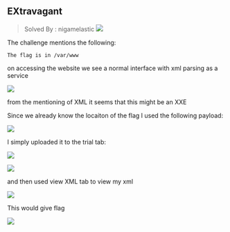 ## EXtravagant

> Solved By : nigamelastic
![](https://i.imgur.com/rmw9shq.png)

The challenge mentions the following:

```
The flag is in /var/www
```

on accessing the website we see a normal interface with xml parsing as a service

![](https://i.imgur.com/iWDrdSZ.png)

from the mentioning of XML it seems that this might be an XXE

Since we already know the locaiton of the flag I used the following payload:

![](https://i.imgur.com/sqelqWg.png)

I simply uploaded it to the trial tab:

![](https://i.imgur.com/h9WG0EH.png)

![](https://i.imgur.com/90bhiq3.png)

and then used view XML tab to view my xml

![](https://i.imgur.com/z5PUs40.png)

This would give flag

![](https://i.imgur.com/Tp2Wy2s.png)
